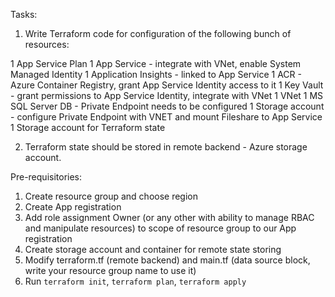 Tasks: 

1) Write Terraform code for configuration of the following bunch of resources:

1 App Service Plan
1 App Service - integrate with VNet, enable System Managed Identity
1 Application Insights - linked to App Service
1 ACR - Azure Container Registry, grant App Service Identity access to it
1 Key Vault - grant permissions to App Service Identity, integrate with VNet
1 VNet
1 MS SQL Server DB - Private Endpoint needs to be configured
1 Storage account - configure Private Endpoint with VNET and mount Fileshare to App Service
1 Storage account for Terraform state

2) Terraform state should be stored in remote backend - Azure storage account.

Pre-requisitories:
1. Create resource group and choose region
2. Create App registration
3. Add role assignment Owner (or any other with ability to manage RBAC and manipulate resources) to scope of resource group to our App registration
4. Create storage account and container for remote state storing
5. Modify terraform.tf (remote backend) and main.tf (data source block, write your resource group name to use it)
6. Run `terraform init`, `terraform plan`, `terraform apply`
